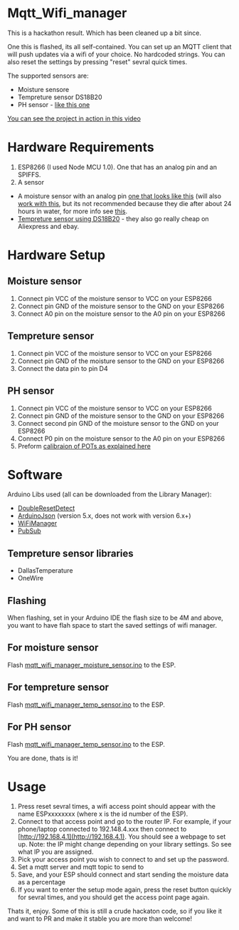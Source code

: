 Mqtt_Wifi_manager
=================

This is a hackathon result. Which has been cleaned up a bit since.

One this is flashed, its all self-contained. You can set up an MQTT client that will push updates via a wifi of your choice.
No hardcoded strings. You can also reset the settings by pressing "reset" sevral quick times.

The supported sensors are:

* Moisture sensore
* Tempreture sensor DS18B20
* PH sensor - [like this one](https://www.botshop.co.za/how-to-use-a-ph-probe-and-sensor/)

[You can see the project in action in this video](http://www.youtube.com/watch?v=zjSd5B13HYE)


Hardware Requirements
======================
1. ESP8266 (I used Node MCU 1.0). One that has an analog pin and an SPIFFS.
2. A sensor
  * A moisture sensor with an analog pin [one that looks like this](https://www.amazon.com/XCSOURCE-Moisture-Automatic-Watering-TE215/dp/B00ZR3B60I) (will also [work with this](https://www.amazon.com/XCSOURCE-Moisture-Automatic-Watering-TE215/dp/B00ZR3B60I), but its not recommended because they die after about 24 hours in water, for more info see [this](https://www.youtube.com/watch?v=udmJyncDvw0).
  * [Tempreture sensor using DS18B20](https://www.amazon.com/ELENKER-Waterproof-Temperature-Thermometer-Resistance/dp/B01DQQPR2A/) - they also go really cheap on Aliexpress and ebay.
  

Hardware Setup
==============

Moisture sensor
---------------

1. Connect pin VCC of the moisture sensor to VCC on your ESP8266
2. Connect pin GND of the moisture sensor to the GND on your ESP8266
3. Connect A0 pin on the moisture sensor to the A0 pin on your ESP8266


Tempreture sensor
-----------------
1. Connect pin VCC of the moisture sensor to VCC on your ESP8266
2. Connect pin GND of the moisture sensor to the GND on your ESP8266
3. Connect the data pin to pin D4


PH sensor
---------

1. Connect pin VCC of the moisture sensor to VCC on your ESP8266
2. Connect pin GND of the moisture sensor to the GND on your ESP8266
2. Connect second pin GND of the moisture sensor to the GND on your ESP8266
3. Connect P0 pin on the moisture sensor to the A0 pin on your ESP8266
4. Preform [calibraion of POTs as explained here](https://www.botshop.co.za/how-to-use-a-ph-probe-and-sensor/)



Software
========

Arduino Libs used (all can be downloaded from the Library Manager):
* [DoubleResetDetect](https://github.com/jenscski/DoubleResetDetect)
* [ArduinoJson](https://arduinojson.org/v5/doc/installation/) (version 5.x, does not work with version 6.x+)
* [WiFiManager](https://github.com/tzapu/WiFiManager)
* [PubSub](https://github.com/knolleary/pubsubclient)


Tempreture sensor libraries
---------------------------

* DallasTemperature
* OneWire



Flashing
--------

When flashing, set in your Arduino IDE the flash size to be 4M and above, you want to have flah space to start the saved settings of wifi manager.

For moisture sensor
-------------------


Flash [mqtt_wifi_manager_moisture_sensor.ino](https://github.com/guysoft/Mqtt_Wifi_manager/blob/master/mqtt_wifi_manager_moisture_sensor/mqtt_wifi_manager_moisture_sensor.ino) to the ESP.

For tempreture sensor
---------------------

Flash [mqtt_wifi_manager_temp_sensor.ino](https://github.com/guysoft/Mqtt_Wifi_manager/blob/master/mqtt_wifi_manager_temp_sensor/mqtt_wifi_manager_temp_sensor.ino) to the ESP.

For PH sensor
-------------

Flash [mqtt_wifi_manager_temp_sensor.ino](https://github.com/guysoft/Mqtt_Wifi_manager/blob/master/mqtt_wifi_manager_ph_sensor/mqtt_wifi_manager_ph_sensor.ino) to the ESP.

You are done, thats is it!

Usage
=====

1. Press reset sevral times, a wifi access point should appear with the name ESPxxxxxxxx (where x is the id number of the ESP).
2. Connect to that access point and go to the router IP. For example, if your phone/laptop connected to 192.148.4.xxx then connect to [http://192.168.4.1](http://192.168.4.1). You should see a webpage to set up. Note: the IP might change depending on your library settings. So see what IP you are assigned.
3. Pick your access point you wish to connect to and set up the password.
4. Set a mqtt server and mqtt topic to send to
5. Save, and your ESP should connect and start sending the moisture data as a percentage
6. If you want to enter the setup mode again, press the reset button quickly for sevral times, and you should get the access point page again.

Thats it, enjoy. Some of this is still a crude hackaton code, so if you like it and want to PR and make it stable you are more than welcome!

